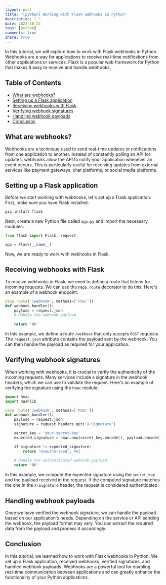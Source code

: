 ```yaml
---
layout: post
title: "[python] Working with Flask webhooks in Python"
description: " "
date: 2023-10-23
tags: [python]
comments: true
share: true
---
```


In this tutorial, we will explore how to work with Flask webhooks in Python. Webhooks are a way for applications to receive real-time notifications from other applications or services. Flask is a popular web framework for Python that makes it easy to receive and handle webhooks.

## Table of Contents
- [What are webhooks?](#what-are-webhooks)
- [Setting up a Flask application](#setting-up-a-flask-application)
- [Receiving webhooks with Flask](#receiving-webhooks-with-flask)
- [Verifying webhook signatures](#verifying-webhook-signatures)
- [Handling webhook payloads](#handling-webhook-payloads)
- [Conclusion](#conclusion)

## What are webhooks?

Webhooks are a technique used to send real-time updates or notifications from one application to another. Instead of constantly polling an API for updates, webhooks allow the API to notify your application whenever an event occurs. This is particularly useful for receiving updates from external services like payment gateways, chat platforms, or social media platforms.

## Setting up a Flask application

Before we start working with webhooks, let's set up a Flask application. First, make sure you have Flask installed:

```python
pip install flask
```

Next, create a new Python file called `app.py` and import the necessary modules:

```python
from flask import Flask, request

app = Flask(__name__)
```

Now, we are ready to work with webhooks in Flask.

## Receiving webhooks with Flask

To receive webhooks in Flask, we need to define a route that listens for incoming requests. We can use the `@app.route` decorator to do this. Here's an example of a webhook endpoint:

```python
@app.route('/webhook', methods=['POST'])
def webhook_handler():
    payload = request.json
    # Handle the webhook payload
    
    return 'OK'
```

In this example, we define a route `/webhook` that only accepts `POST` requests. The `request.json` attribute contains the payload sent by the webhook. You can then handle the payload as required for your application.

## Verifying webhook signatures

When working with webhooks, it is crucial to verify the authenticity of the incoming requests. Many services include a signature in the webhook headers, which we can use to validate the request. Here's an example of verifying the signature using the `hmac` module:

```python
import hmac
import hashlib

@app.route('/webhook', methods=['POST'])
def webhook_handler():
    payload = request.json
    signature = request.headers.get('X-Signature')

    secret_key = 'your-secret-key'
    expected_signature = hmac.new(secret_key.encode(), payload.encode(), hashlib.sha256).hexdigest()

    if signature != expected_signature:
        return 'Unauthorized', 401
    
    # Handle the authenticated webhook payload
    return 'OK'
```

In this example, we compute the expected signature using the `secret_key` and the payload received in the request. If the computed signature matches the one in the `X-Signature` header, the request is considered authenticated.

## Handling webhook payloads

Once we have verified the webhook signature, we can handle the payload based on our application's needs. Depending on the service or API sending the webhook, the payload format may vary. You can extract the required data from the payload and process it accordingly.

## Conclusion

In this tutorial, we learned how to work with Flask webhooks in Python. We set up a Flask application, received webhooks, verified signatures, and handled webhook payloads. Webhooks are a powerful tool for enabling real-time communication between applications and can greatly enhance the functionality of your Python applications.